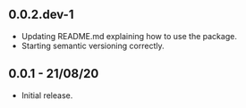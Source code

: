 ## 0.0.2.dev-1

- Updating README.md explaining how to use the package.
- Starting semantic versioning correctly.

## 0.0.1 - 21/08/20

- Initial release.
